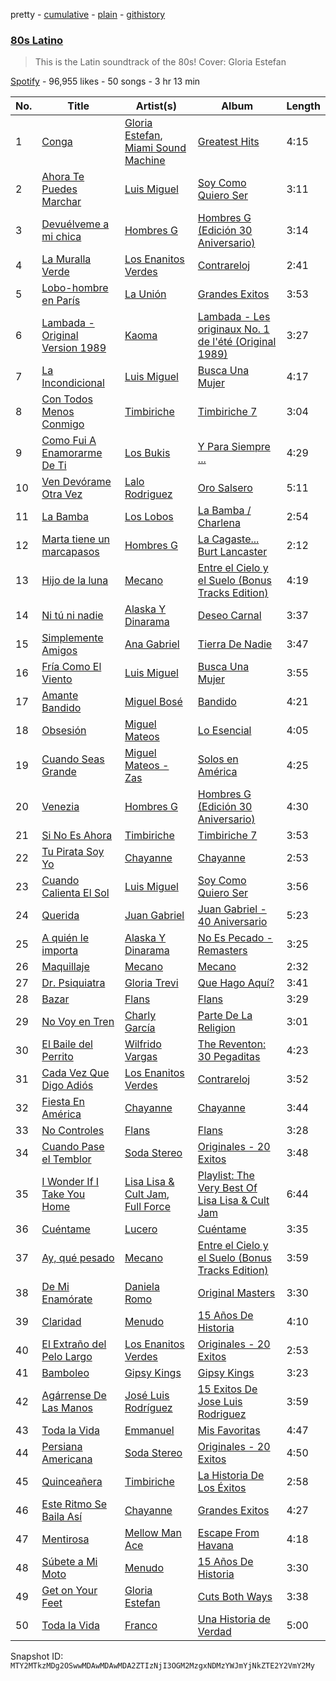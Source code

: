 pretty - [cumulative](/playlists/cumulative/37i9dQZF1DWVWEJ7IcHiFv.md) - [plain](/playlists/plain/37i9dQZF1DWVWEJ7IcHiFv) - [githistory](https://github.githistory.xyz/mackorone/spotify-playlist-archive/blob/main/playlists/plain/37i9dQZF1DWVWEJ7IcHiFv)

### [80s Latino](https://open.spotify.com/playlist/37i9dQZF1DWVWEJ7IcHiFv)

> This is the Latin soundtrack of the 80s! Cover: Gloria Estefan

[Spotify](https://open.spotify.com/user/spotify) - 96,955 likes - 50 songs - 3 hr 13 min

| No. | Title | Artist(s) | Album | Length |
|---|---|---|---|---|
| 1 | [Conga](https://open.spotify.com/track/53pZ8y3yMYUNpclGwIufu0) | [Gloria Estefan](https://open.spotify.com/artist/5IFCkqu9J6xdWeYMk5I889), [Miami Sound Machine](https://open.spotify.com/artist/18xgcedCGxFbqLbIQn5R8F) | [Greatest Hits](https://open.spotify.com/album/5wkQo9u8qrKOdfGqoizWPo) | 4:15 |
| 2 | [Ahora Te Puedes Marchar](https://open.spotify.com/track/1uKjQoh8JZj9ryuYRhpd7E) | [Luis Miguel](https://open.spotify.com/artist/2nszmSgqreHSdJA3zWPyrW) | [Soy Como Quiero Ser](https://open.spotify.com/album/2dJCC5WZDKqQbXmUJeLe9Z) | 3:11 |
| 3 | [Devuélveme a mi chica](https://open.spotify.com/track/1Wrzhfa5bNlqvsnCztz190) | [Hombres G](https://open.spotify.com/artist/60uh2KYYSCqAgJNxcU4DA0) | [Hombres G \(Edición 30 Aniversario\)](https://open.spotify.com/album/2iMF2NlOZMfBTdHyubrg6y) | 3:14 |
| 4 | [La Muralla Verde](https://open.spotify.com/track/6OKhBvddAlWxxFnjbpilhu) | [Los Enanitos Verdes](https://open.spotify.com/artist/4TK1gDgb7QKoPFlzRrBRgR) | [Contrareloj](https://open.spotify.com/album/3e86fuFCEkoo3c2BESiLvd) | 2:41 |
| 5 | [Lobo\-hombre en París](https://open.spotify.com/track/3M1H1CWjrSq7nxABHc8EXv) | [La Unión](https://open.spotify.com/artist/2Ax9wZpdlg4r2zkc3pcI8U) | [Grandes Exitos](https://open.spotify.com/album/7bYD4tCxzQOzGZmKBKtT3m) | 3:53 |
| 6 | [Lambada \- Original Version 1989](https://open.spotify.com/track/6xepovPqjvrkEw9Y5AMmTm) | [Kaoma](https://open.spotify.com/artist/1LsXqDdYVyONhrjAORENbu) | [Lambada \- Les originaux No\. 1 de l'été \(Original 1989\)](https://open.spotify.com/album/0Lku5Y0I5aGcRSgeo2mOJm) | 3:27 |
| 7 | [La Incondicional](https://open.spotify.com/track/6F9yAYUaNbUhdlQyt5uZ3b) | [Luis Miguel](https://open.spotify.com/artist/2nszmSgqreHSdJA3zWPyrW) | [Busca Una Mujer](https://open.spotify.com/album/6JSqwckfTYWbJj4R1fdOOo) | 4:17 |
| 8 | [Con Todos Menos Conmigo](https://open.spotify.com/track/4d7N2lqEJMbQwVy1LCqhXv) | [Timbiriche](https://open.spotify.com/artist/1FbygZnWsyUjzjTGLhWVlO) | [Timbiriche 7](https://open.spotify.com/album/5srfo2XTGJPW9EAiky3TdM) | 3:04 |
| 9 | [Como Fui A Enamorarme De Ti](https://open.spotify.com/track/6CxvpsqUxUD5xSrYCA8JHr) | [Los Bukis](https://open.spotify.com/artist/16kOCiqZ1auY4sokSeZuKf) | [Y Para Siempre ...](https://open.spotify.com/album/4moS1H6d049CbtVXZwd4rs) | 4:29 |
| 10 | [Ven Devórame Otra Vez](https://open.spotify.com/track/2HbmLkHkkI15eES8kpWRuI) | [Lalo Rodriguez](https://open.spotify.com/artist/5LmwELEKyxDFxrbZzR8K4U) | [Oro Salsero](https://open.spotify.com/album/21W5Yp75UyOaWI2QALA7PS) | 5:11 |
| 11 | [La Bamba](https://open.spotify.com/track/0uMMLry3hzWGn3q3loqMkm) | [Los Lobos](https://open.spotify.com/artist/6OWapcJm9xd55ci9CYbAuT) | [La Bamba / Charlena](https://open.spotify.com/album/0FPwLfwQWd91kV5rZTzMlZ) | 2:54 |
| 12 | [Marta tiene un marcapasos](https://open.spotify.com/track/1XvfncS1t4BNkh37klHeqj) | [Hombres G](https://open.spotify.com/artist/60uh2KYYSCqAgJNxcU4DA0) | [La Cagaste..\. Burt Lancaster](https://open.spotify.com/album/6clqMga4PMBcBlWCR6idis) | 2:12 |
| 13 | [Hijo de la luna](https://open.spotify.com/track/2LmlZvAmT1L0O3iPVSQWOX) | [Mecano](https://open.spotify.com/artist/5BMgsAFg8rZQc3tqs5BB8G) | [Entre el Cielo y el Suelo \(Bonus Tracks Edition\)](https://open.spotify.com/album/1D4CJeC3gIhwipRwVKihjy) | 4:19 |
| 14 | [Ni tú ni nadie](https://open.spotify.com/track/7LpS82vPDLgZAHWRtWBBRj) | [Alaska Y Dinarama](https://open.spotify.com/artist/2mDlFcPtgXtLF1gEshEInh) | [Deseo Carnal](https://open.spotify.com/album/0WCUpdYXsvpM8Bed8w4vQF) | 3:37 |
| 15 | [Simplemente Amigos](https://open.spotify.com/track/10PwPpr7BBxYon3pwS7k5G) | [Ana Gabriel](https://open.spotify.com/artist/41ESHLayJ5sDKjAOv6cMhe) | [Tierra De Nadie](https://open.spotify.com/album/3gV3uvJ1HSYVM88Tsh1DHi) | 3:47 |
| 16 | [Fría Como El Viento](https://open.spotify.com/track/2J4qy8RyfwgXHt73cWOE6P) | [Luis Miguel](https://open.spotify.com/artist/2nszmSgqreHSdJA3zWPyrW) | [Busca Una Mujer](https://open.spotify.com/album/6JSqwckfTYWbJj4R1fdOOo) | 3:55 |
| 17 | [Amante Bandido](https://open.spotify.com/track/1hj6nYHeGclSY0VNTHMi27) | [Miguel Bosé](https://open.spotify.com/artist/7mWCSSOYqm4E9mB7V4ot6S) | [Bandido](https://open.spotify.com/album/29QmPdVjXD0c5DpS4U51di) | 4:21 |
| 18 | [Obsesión](https://open.spotify.com/track/1l0mEM93oZMERzBmOCuiHe) | [Miguel Mateos](https://open.spotify.com/artist/02Nbktg6lCJiazPM6YYTMz) | [Lo Esencial](https://open.spotify.com/album/7zrwTOHJUTWDJBSED3mhbD) | 4:05 |
| 19 | [Cuando Seas Grande](https://open.spotify.com/track/25NeGSHqObqSJg79oir7pB) | [Miguel Mateos \- Zas](https://open.spotify.com/artist/3YG18nhGaJkR1F6VpcnSG6) | [Solos en América](https://open.spotify.com/album/2xuIhYMc9jjZDUynjd64RM) | 4:25 |
| 20 | [Venezia](https://open.spotify.com/track/1wncA7mz0ntqvZ8UzFokGk) | [Hombres G](https://open.spotify.com/artist/60uh2KYYSCqAgJNxcU4DA0) | [Hombres G \(Edición 30 Aniversario\)](https://open.spotify.com/album/2iMF2NlOZMfBTdHyubrg6y) | 4:30 |
| 21 | [Si No Es Ahora](https://open.spotify.com/track/1SugSbcbW78x4VAgixwiG0) | [Timbiriche](https://open.spotify.com/artist/1FbygZnWsyUjzjTGLhWVlO) | [Timbiriche 7](https://open.spotify.com/album/5srfo2XTGJPW9EAiky3TdM) | 3:53 |
| 22 | [Tu Pirata Soy Yo](https://open.spotify.com/track/2bHEObIToIMkdZRXsC04Kt) | [Chayanne](https://open.spotify.com/artist/1JbemQ1fPt2YmSLjAFhPBv) | [Chayanne](https://open.spotify.com/album/20LKBgzwk7zrSSn0N8ukFV) | 2:53 |
| 23 | [Cuando Calienta El Sol](https://open.spotify.com/track/3hVaK0zn3sVWWY8TvN1Te5) | [Luis Miguel](https://open.spotify.com/artist/2nszmSgqreHSdJA3zWPyrW) | [Soy Como Quiero Ser](https://open.spotify.com/album/2dJCC5WZDKqQbXmUJeLe9Z) | 3:56 |
| 24 | [Querida](https://open.spotify.com/track/3UHfhZ4MZfwfSJDw9DhspX) | [Juan Gabriel](https://open.spotify.com/artist/2MRBDr0crHWE5JwPceFncq) | [Juan Gabriel \- 40 Aniversario](https://open.spotify.com/album/1Iofb00kc6shksa6a7wSah) | 5:23 |
| 25 | [A quién le importa](https://open.spotify.com/track/7Eb5AYiiGWItBNddlmxvnh) | [Alaska Y Dinarama](https://open.spotify.com/artist/2mDlFcPtgXtLF1gEshEInh) | [No Es Pecado \-Remasters](https://open.spotify.com/album/4WVr9fj0yFPIUbyb9tjOQh) | 3:25 |
| 26 | [Maquillaje](https://open.spotify.com/track/5OiU5DLjmMBF7ELAjIKxCZ) | [Mecano](https://open.spotify.com/artist/5BMgsAFg8rZQc3tqs5BB8G) | [Mecano](https://open.spotify.com/album/1OWPlRO2vf9QFXqw4uPy8D) | 2:32 |
| 27 | [Dr\. Psiquiatra](https://open.spotify.com/track/6FmwfLbteUqHfcz10Ab9yY) | [Gloria Trevi](https://open.spotify.com/artist/1Db5GsIoVWYktPoD2nnPZZ) | [Que Hago Aquí?](https://open.spotify.com/album/6CQphijyJq4b6slAFrRXf6) | 3:41 |
| 28 | [Bazar](https://open.spotify.com/track/7CLxH03q65I3aktL79k4vE) | [Flans](https://open.spotify.com/artist/4zbqGb99bANxJBsvwRr2zT) | [Flans](https://open.spotify.com/album/1otqQgjwtYN6jQR61jaE4A) | 3:29 |
| 29 | [No Voy en Tren](https://open.spotify.com/track/0rliTXrA8nLBuJcxDuueWU) | [Charly García](https://open.spotify.com/artist/3jO7X5KupvwmWTHGtHgcgo) | [Parte De La Religion](https://open.spotify.com/album/4MrFVzdNEgxfZbJyC2RQt9) | 3:01 |
| 30 | [El Baile del Perrito](https://open.spotify.com/track/2XESoQVXG9ssxyjxXSrmxo) | [Wilfrido Vargas](https://open.spotify.com/artist/5LCDv4TvYRQD5ehflOBEh4) | [The Reventon: 30 Pegaditas](https://open.spotify.com/album/1BVdrfS67jHUUNBF4epJeD) | 4:23 |
| 31 | [Cada Vez Que Digo Adiós](https://open.spotify.com/track/2WKWskcwqz0KKFRDkQleda) | [Los Enanitos Verdes](https://open.spotify.com/artist/4TK1gDgb7QKoPFlzRrBRgR) | [Contrareloj](https://open.spotify.com/album/3e86fuFCEkoo3c2BESiLvd) | 3:52 |
| 32 | [Fiesta En América](https://open.spotify.com/track/5x6K9Bz1StBFAWTNMRAwmn) | [Chayanne](https://open.spotify.com/artist/1JbemQ1fPt2YmSLjAFhPBv) | [Chayanne](https://open.spotify.com/album/5aabwyD2EqwA17390Og3Ff) | 3:44 |
| 33 | [No Controles](https://open.spotify.com/track/19guCNWcPMOzwRN44FmpDb) | [Flans](https://open.spotify.com/artist/4zbqGb99bANxJBsvwRr2zT) | [Flans](https://open.spotify.com/album/1otqQgjwtYN6jQR61jaE4A) | 3:28 |
| 34 | [Cuando Pase el Temblor](https://open.spotify.com/track/2ExpCKBxiHbgzepERl1t4D) | [Soda Stereo](https://open.spotify.com/artist/7An4yvF7hDYDolN4m5zKBp) | [Originales \- 20 Exitos](https://open.spotify.com/album/75LbseLsPdTkMO9oUD9J8n) | 3:48 |
| 35 | [I Wonder If I Take You Home](https://open.spotify.com/track/3sRCesHh424gmCji7Fz9Gm) | [Lisa Lisa & Cult Jam](https://open.spotify.com/artist/1vgjN6nIPNKiiQGE9PtzTT), [Full Force](https://open.spotify.com/artist/1iQS32l0NPcZeJKVrvayS2) | [Playlist: The Very Best Of Lisa Lisa & Cult Jam](https://open.spotify.com/album/69c909n13KcSJPXxi6kPhG) | 6:44 |
| 36 | [Cuéntame](https://open.spotify.com/track/1T1nYfU115UL2LhwTMyWr6) | [Lucero](https://open.spotify.com/artist/3SNKhPPfra7g7Crq1QA330) | [Cuéntame](https://open.spotify.com/album/7eGbFOJExPRkAsDQCeThFc) | 3:35 |
| 37 | [Ay, qué pesado](https://open.spotify.com/track/3G2hzcHCb4SF7fTNMaOJpV) | [Mecano](https://open.spotify.com/artist/5BMgsAFg8rZQc3tqs5BB8G) | [Entre el Cielo y el Suelo \(Bonus Tracks Edition\)](https://open.spotify.com/album/1D4CJeC3gIhwipRwVKihjy) | 3:59 |
| 38 | [De Mi Enamórate](https://open.spotify.com/track/5UXgeLTzAyhgfRJubZRemE) | [Daniela Romo](https://open.spotify.com/artist/6gvh8pQI316iafbHiT7B3y) | [Original Masters](https://open.spotify.com/album/4CxnKxTQuQKXWrWHAVtaMO) | 3:30 |
| 39 | [Claridad](https://open.spotify.com/track/2Rh8bcrw6tt8wrRM8NljN0) | [Menudo](https://open.spotify.com/artist/3Edq1eT7m7GX0PvHW7yEDF) | [15 Años De Historia](https://open.spotify.com/album/4b1Ou1qQJRq6SvS18o0Vyp) | 4:10 |
| 40 | [El Extraño del Pelo Largo](https://open.spotify.com/track/4BlMZN5TUA3O1NbtnMZOEh) | [Los Enanitos Verdes](https://open.spotify.com/artist/4TK1gDgb7QKoPFlzRrBRgR) | [Originales \- 20 Exitos](https://open.spotify.com/album/3AWurTYrtIfp7HwHg48DxV) | 2:53 |
| 41 | [Bamboleo](https://open.spotify.com/track/5siwoDxCGDYnmfWV5SlUpE) | [Gipsy Kings](https://open.spotify.com/artist/3jc496ljiyrS3ECrD7QiqL) | [Gipsy Kings](https://open.spotify.com/album/4aDmHcFNChCXPle7tMeoWS) | 3:23 |
| 42 | [Agárrense De Las Manos](https://open.spotify.com/track/2XztvViBuf20kZGypnmHGR) | [José Luis Rodríguez](https://open.spotify.com/artist/15YnmlNukYCFvwaFnoDwwV) | [15 Exitos De Jose Luis Rodriguez](https://open.spotify.com/album/22RrvH0d9fd9HHXgOtAOwt) | 3:59 |
| 43 | [Toda la Vida](https://open.spotify.com/track/3bekxMTpuHXZXjvuGWtBx5) | [Emmanuel](https://open.spotify.com/artist/2DmYtFBKcxb3ajwWWgA576) | [Mis Favoritas](https://open.spotify.com/album/3y1nIDv3YFYPl0Z8ZdyQ9d) | 4:47 |
| 44 | [Persiana Americana](https://open.spotify.com/track/7JZP7kQsuFFWOrtAI7uNiW) | [Soda Stereo](https://open.spotify.com/artist/7An4yvF7hDYDolN4m5zKBp) | [Originales \- 20 Exitos](https://open.spotify.com/album/75LbseLsPdTkMO9oUD9J8n) | 4:50 |
| 45 | [Quinceañera](https://open.spotify.com/track/2Sqg5VH7diEdBoQwJH7ryb) | [Timbiriche](https://open.spotify.com/artist/1FbygZnWsyUjzjTGLhWVlO) | [La Historia De Los Éxitos](https://open.spotify.com/album/7ITWVrFjMOo5eVT31GY314) | 2:58 |
| 46 | [Este Ritmo Se Baila Así](https://open.spotify.com/track/6sXmREN5oJXB0rZqSjMNXV) | [Chayanne](https://open.spotify.com/artist/1JbemQ1fPt2YmSLjAFhPBv) | [Grandes Exitos](https://open.spotify.com/album/1HR0VmKYncW4JyMwRCSi9N) | 4:27 |
| 47 | [Mentirosa](https://open.spotify.com/track/3P6fS71hWhZvOnnxQojJ0Z) | [Mellow Man Ace](https://open.spotify.com/artist/37YcGi7z4aXgzWu4jGRe4H) | [Escape From Havana](https://open.spotify.com/album/3jZUAzlDcrJMaL9EXK51aP) | 4:18 |
| 48 | [Súbete a Mi Moto](https://open.spotify.com/track/1zHmnDfyTpYvu7KkCeqntZ) | [Menudo](https://open.spotify.com/artist/3Edq1eT7m7GX0PvHW7yEDF) | [15 Años De Historia](https://open.spotify.com/album/4b1Ou1qQJRq6SvS18o0Vyp) | 3:30 |
| 49 | [Get on Your Feet](https://open.spotify.com/track/7awBgmQ3B0YscMXPBwE1gQ) | [Gloria Estefan](https://open.spotify.com/artist/5IFCkqu9J6xdWeYMk5I889) | [Cuts Both Ways](https://open.spotify.com/album/4rPsV2qfjewaH9tAidFVv9) | 3:38 |
| 50 | [Toda la Vida](https://open.spotify.com/track/7M8sGCxjrx4tKV1m0g9JDA) | [Franco](https://open.spotify.com/artist/6wPdYdJaogSs1RYe6yx81C) | [Una Historia de Verdad](https://open.spotify.com/album/6wt6YQCPtGJBttgY5CFZCi) | 5:00 |

Snapshot ID: `MTY2MTkzMDg2OSwwMDAwMDAwMDA2ZTIzNjI3OGM2MzgxNDMzYWJmYjNkZTE2Y2VmY2My`
